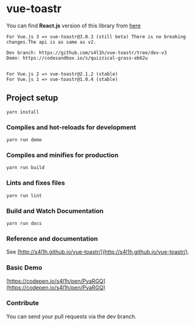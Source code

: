 # vue-toastr

You can find **React.js** version of this library from [here](https://github.com/s4l1h/react-toasted)



```
For Vue.js 3 => vue-toastr@3.0.3 (still beta) There is no breaking changes.The api is as same as v2.

Dev branch: https://github.com/s4l1h/vue-toastr/tree/dev-v3 
Demo: https://codesandbox.io/s/quizzical-grass-eb62u


For Vue.js 2 => vue-toastr@2.1.2 (stable)
For Vue.js 1 => vue-toastr@1.0.4 (stable)
```

## Project setup

```
yarn install
```

### Compiles and hot-reloads for development

```
yarn run demo
```

### Compiles and minifies for production

```
yarn run build
```

### Lints and fixes files

```
yarn run lint
```

### Build and Watch Documentation

```
yarn run docs
```

### Reference and documentation

See [http://s4l1h.github.io/vue-toastr/](http://s4l1h.github.io/vue-toastr/).

### Basic Demo

[https://codepen.io/s4l1h/pen/PyaRGQ](https://codepen.io/s4l1h/pen/PyaRGQ)

### Contribute

You can send your pull requests via the dev branch.

